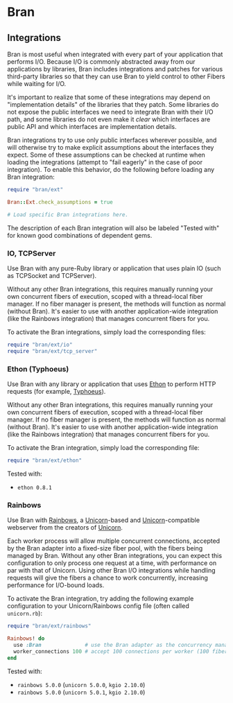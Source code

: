 # Bran

## Integrations

Bran is most useful when integrated with every part of your application that performs I/O. Because I/O is commonly abstracted away from our applications by libraries, Bran includes integrations and patches for various third-party libraries so that they can use Bran to yield control to other Fibers while waiting for I/O.

It's important to realize that some of these integrations may depend on "implementation details" of the libraries that they patch. Some libraries do not expose the public interfaces we need to integrate Bran with their I/O path, and some libraries do not even make it _clear_ which interfaces are public API and which interfaces are implementation details.

Bran integrations try to use only public interfaces wherever possible, and will otherwise try to make explicit assumptions about the interfaces they expect. Some of these assumptions can be checked at runtime when loading the integrations (attempt to "fail eagerly" in the case of poor integration). To enable this behavior, do the following before loading any Bran integration:

```ruby
require "bran/ext"

Bran::Ext.check_assumptions = true

# Load specific Bran integrations here.
```

The description of each Bran integration will also be labeled "Tested with" for known good combinations of dependent gems.

### IO, TCPServer

Use Bran with any pure-Ruby library or application that uses plain IO (such as TCPSocket and TCPServer).

Without any other Bran integrations, this requires manually running your own concurrent fibers of execution, scoped with a thread-local fiber manager. If no fiber manager is present, the methods will function as normal (without Bran). It's easier to use with another application-wide integration (like the Rainbows integration) that manages concurrent fibers for you.

To activate the Bran integrations, simply load the corresponding files:

```ruby
require "bran/ext/io"
require "bran/ext/tcp_server"
```

### Ethon (Typhoeus)

Use Bran with any library or application that uses [Ethon][ethon] to perform HTTP requests (for example, [Typhoeus][typhoeus]).

Without any other Bran integrations, this requires manually running your own concurrent fibers of execution, scoped with a thread-local fiber manager. If no fiber manager is present, the methods will function as normal (without Bran). It's easier to use with another application-wide integration (like the Rainbows integration) that manages concurrent fibers for you.

To activate the Bran integration, simply load the corresponding file:

```ruby
require "bran/ext/ethon"
```

Tested with:

- `ethon 0.8.1`

### Rainbows

Use Bran with [Rainbows][rainbows], a [Unicorn][unicorn]-based and [Unicorn][unicorn]-compatible webserver from the creators of [Unicorn][unicorn].

Each worker process will allow multiple concurrent connections, accepted by the Bran adapter into a fixed-size fiber pool, with the fibers being managed by Bran. Without any other Bran integrations, you can expect this configuration to only process one request at a time, with performance on par with that of Unicorn. Using other Bran I/O integrations while handling requests will give the fibers a chance to work concurrently, increasing performance for I/O-bound loads.

To activate the Bran integration, try adding the following example configuration to your Unicorn/Rainbows config file (often called `unicorn.rb`):

```ruby
require "bran/ext/rainbows"

Rainbows! do
  use :Bran              # use the Bran adapter as the concurrency manager
  worker_connections 100 # accept 100 connections per worker (100 fibers)
end
```

Tested with:

- `rainbows 5.0.0` (`unicorn 5.0.0`, `kgio 2.10.0`)
- `rainbows 5.0.0` (`unicorn 5.0.1`, `kgio 2.10.0`)

[ethon]:    https://github.com/typhoeus/ethon
[typhoeus]: https://github.com/typhoeus/typhoeus
[rainbows]: http://rainbows.bogomips.org/
[unicorn]:  http://unicorn.bogomips.org/
